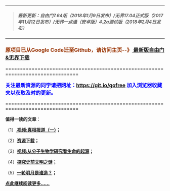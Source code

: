 ***
>##### 最新更新：自由门7.64版（2018年1月9日发布）/无界17.04正式版（2017年11月12日发布）/无界一点通（安卓版）4.2a测试版（2018年2月4日发布）
***

<h3><font color="#993300"> 原项目已从Google Code迁至Github，请访问主页--》<a href="https://github.com/sglfree/freesky/wiki/%E8%87%AA%E7%94%B1%E9%97%A8%E6%9C%80%E6%96%B0%E7%89%88%E4%B8%8B%E8%BD%BD-%E6%97%A0%E7%95%8C%E6%B5%8F%E8%A7%88%E6%9C%80%E6%96%B0%E6%AD%A3%E5%BC%8F%E7%89%88%E4%B8%8B%E8%BD%BD-%E7%BF%BB%E5%A2%99%E8%BD%AF%E4%BB%B6%E4%B8%8B%E8%BD%BD" target="_blank"> 最新版自由门&无界下载</a></font></h3>
<p>===============================================================================</p>
<font color="blue" size="3"><strong>关注最新资源的同学请把网址：<font color="#993300"><a href="https://git.io/gofree" target="_blank">https://git.io/gofree</a> </font>加入浏览器收藏夹以获取及时的更新。</strong></font>
<p>===============================================================================</p>
<p><strong>值得一读的文章</strong>：</p>
<p>（1）<strong><a href="http://skiph.auraria.org/go/truth" target="_blank"> 视频:真相报道（一）</a>；</strong></p>
<p>（2）<strong><a href="http://skiph.auraria.org/res-download/" target="_blank">资源下载</a>；</strong></p>
<p>（3）<strong><a href="http://skiph.auraria.org/go/biology" target="_blank">视频:从分子生物学研究看生命的起源</a>；</strong></p>
<p>（4）<strong><a href="http://skiph.auraria.org/go/discovery" target="_blank">探究史前文明之谜</a>；</strong></p>
<p>（5）<strong><a href="http://skiph.auraria.org/go/moon" target="_blank">一轮明月是谁造？</a>；</strong></p>
<p><strong><a href="http://skiph.auraria.org/" target="_blank">点此继续阅读更多……</a></strong></p>

